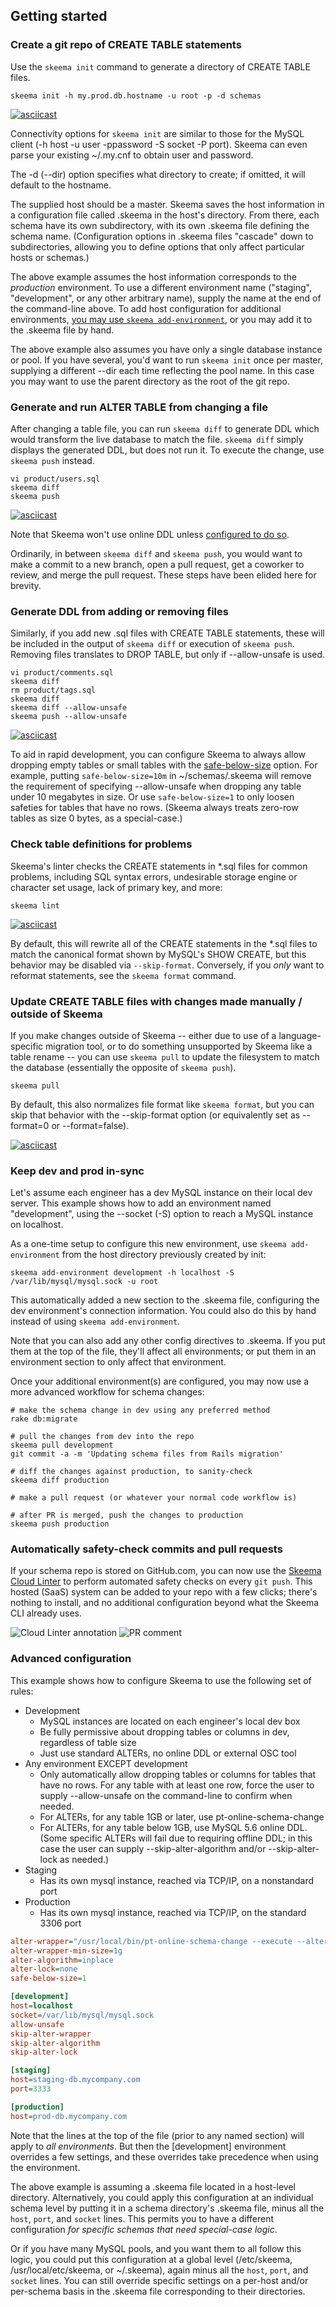 ## Getting started

### Create a git repo of CREATE TABLE statements

Use the `skeema init` command to generate a directory of CREATE TABLE files.

```
skeema init -h my.prod.db.hostname -u root -p -d schemas
```

[![asciicast](https://asciinema.org/a/a8iw14c50odch1xaum68dwm21.png)](https://asciinema.org/a/a8iw14c50odch1xaum68dwm21)

Connectivity options for `skeema init` are similar to those for the MySQL client (-h host -u user -ppassword -S socket -P port). Skeema can even parse your existing ~/.my.cnf to obtain user and password.

The -d (--dir) option specifies what directory to create; if omitted, it will default to the hostname.

The supplied host should be a master. Skeema saves the host information in a configuration file called .skeema in the host's directory. From there, each schema have its own subdirectory, with its own .skeema file defining the schema name. (Configuration options in .skeema files "cascade" down to subdirectories, allowing you to define options that only affect particular hosts or schemas.)

The above example assumes the host information corresponds to the *production* environment. To use a different environment name ("staging", "development", or any other arbitrary name), supply the name at the end of the command-line above. To add host configuration for additional environments, [you may use `skeema add-environment`](#keep-dev-and-prod-in-sync), or you may add it to the .skeema file by hand.

The above example also assumes you have only a single database instance or pool. If you have several, you'd want to run `skeema init` once per master, supplying a different --dir each time reflecting the pool name. In this case you may want to use the parent directory as the root of the git repo.

### Generate and run ALTER TABLE from changing a file

After changing a table file, you can run `skeema diff` to generate DDL which would transform the live database to match the file. `skeema diff` simply displays the generated DDL, but does not run it. To execute the change, use `skeema push` instead.

```
vi product/users.sql
skeema diff
skeema push
```

[![asciicast](https://asciinema.org/a/67thc3llcx57rxzuoqqdpmlq1.png)](https://asciinema.org/a/67thc3llcx57rxzuoqqdpmlq1)

Note that Skeema won't use online DDL unless [configured to do so](faq.md#how-do-i-configure-skeema-to-use-online-schema-change-tools).

Ordinarily, in between `skeema diff` and `skeema push`, you would want to make a commit to a new branch, open a pull request, get a coworker to review, and merge the pull request. These steps have been elided here for brevity.

### Generate DDL from adding or removing files

Similarly, if you add new .sql files with CREATE TABLE statements, these will be included in the output of `skeema diff` or execution of `skeema push`. Removing files translates to DROP TABLE, but only if --allow-unsafe is used.

```
vi product/comments.sql
skeema diff
rm product/tags.sql
skeema diff
skeema diff --allow-unsafe
skeema push --allow-unsafe
```

[![asciicast](https://asciinema.org/a/6n64ie4v1sberpnnosexnn4ua.png)](https://asciinema.org/a/6n64ie4v1sberpnnosexnn4ua)

To aid in rapid development, you can configure Skeema to always allow dropping empty tables or small tables with the [safe-below-size](options.md#safe-below-size) option. For example, putting `safe-below-size=10m` in ~/schemas/.skeema will remove the requirement of specifying --allow-unsafe when dropping any table under 10 megabytes in size. Or use `safe-below-size=1` to only loosen safeties for tables that have no rows. (Skeema always treats zero-row tables as size 0 bytes, as a special-case.)

### Check table definitions for problems

Skeema's linter checks the CREATE statements in \*.sql files for common problems, including SQL syntax errors, undesirable storage engine or character set usage, lack of primary key, and more:

```
skeema lint
```

[![asciicast](https://asciinema.org/a/2up4ho8hnninxph72y01lyms9.png)](https://asciinema.org/a/2up4ho8hnninxph72y01lyms9)

By default, this will rewrite all of the CREATE statements in the \*.sql files to match the canonical format shown by MySQL's SHOW CREATE, but this behavior may be disabled via `--skip-format`. Conversely, if you *only* want to reformat statements, see the `skeema format` command.

### Update CREATE TABLE files with changes made manually / outside of Skeema

If you make changes outside of Skeema -- either due to use of a language-specific migration tool, or to do something unsupported by Skeema like a table rename -- you can use `skeema pull` to update the filesystem to match the database (essentially the opposite of `skeema push`). 

```
skeema pull
```

By default, this also normalizes file format like `skeema format`, but you can skip that behavior with the --skip-format option (or equivalently set as --format=0 or --format=false).

[![asciicast](https://asciinema.org/a/bz7mdynz1u2kiqrfbxzvzhkse.png)](https://asciinema.org/a/bz7mdynz1u2kiqrfbxzvzhkse)

### Keep dev and prod in-sync

Let's assume each engineer has a dev MySQL instance on their local dev server. This example shows how to add an environment named "development", using the --socket (-S) option to reach a MySQL instance on localhost.

As a one-time setup to configure this new environment, use `skeema add-environment` from the host directory previously created by init:

```
skeema add-environment development -h localhost -S /var/lib/mysql/mysql.sock -u root
```

This automatically added a new section to the .skeema file, configuring the dev environment's connection information. You could also do this by hand instead of using `skeema add-environment`.

Note that you can also add any other config directives to .skeema. If you put them at the top of the file, they'll affect all environments; or put them in an environment section to only affect that environment.

Once your additional environment(s) are configured, you may now use a more advanced workflow for schema changes:

```
# make the schema change in dev using any preferred method
rake db:migrate

# pull the changes from dev into the repo
skeema pull development
git commit -a -m 'Updating schema files from Rails migration'

# diff the changes against production, to sanity-check
skeema diff production

# make a pull request (or whatever your normal code workflow is)

# after PR is merged, push the changes to production
skeema push production
```

### Automatically safety-check commits and pull requests

If your schema repo is stored on GitHub.com, you can now use the [Skeema Cloud Linter](https://www.skeema.io/cloud/) to perform automated safety checks on every `git push`. This hosted (SaaS) system can be added to your repo with a few clicks; there's nothing to install, and no additional configuration beyond what the Skeema CLI already uses.

![Cloud Linter annotation](https://www.skeema.io/img/ci-annotation.png) ![PR comment](https://www.skeema.io/img/ci-comment.png)


### Advanced configuration

This example shows how to configure Skeema to use the following set of rules:

* Development
  * MySQL instances are located on each engineer's local dev box
  * Be fully permissive about dropping tables or columns in dev, regardless of table size
  * Just use standard ALTERs, no online DDL or external OSC tool
* Any environment EXCEPT development
  * Only automatically allow dropping tables or columns for tables that have no rows. For any table with at least one row, force the user to supply --allow-unsafe on the command-line to confirm when needed.
  * For ALTERs, for any table 1GB or later, use pt-online-schema-change
  * For ALTERs, for any table below 1GB, use MySQL 5.6 online DDL. (Some specific ALTERs will fail due to requiring offline DDL; in this case the user can supply --skip-alter-algorithm and/or --skip-alter-lock as needed.)
* Staging
  * Has its own mysql instance, reached via TCP/IP, on a nonstandard port
* Production
  * Has its own mysql instance, reached via TCP/IP, on the standard 3306 port

```ini
alter-wrapper="/usr/local/bin/pt-online-schema-change --execute --alter {CLAUSES} D={SCHEMA},t={TABLE},h={HOST},P={PORT},u={USER},p={PASSWORDX}"
alter-wrapper-min-size=1g
alter-algorithm=inplace
alter-lock=none
safe-below-size=1

[development]
host=localhost
socket=/var/lib/mysql/mysql.sock
allow-unsafe
skip-alter-wrapper
skip-alter-algorithm
skip-alter-lock

[staging]
host=staging-db.mycompany.com
port=3333

[production]
host=prod-db.mycompany.com
```

Note that the lines at the top of the file (prior to any named section) will apply to *all environments*. But then the [development] environment overrides a few settings, and these overrides take precedence when using the environment.

The above example is assuming a .skeema file located in a host-level directory. Alternatively, you could apply this configuration at an individual schema level by putting it in a schema directory's .skeema file, minus all the `host`, `port`, and `socket` lines. This permits you to have a different configuration *for specific schemas that need special-case logic*.

Or if you have many MySQL pools, and you want them to all follow this logic, you could put this configuration at a global level (/etc/skeema, /usr/local/etc/skeema, or ~/.skeema), again minus all the `host`, `port`, and `socket` lines. You can still override specific settings on a per-host and/or per-schema basis in the .skeema file corresponding to their directories.

